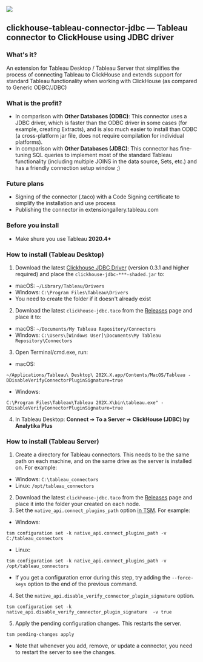 ![](https://analytikaplus.ru/other-media/clickhouse-jdbc-header.png)
## **clickhouse-tableau-connector-jdbc** — Tableau connector to ClickHouse using JDBC driver

### What's it?

An extension for Tableau Desktop / Tableau Server that simplifies the process of connecting Tableau to ClickHouse and extends support for standard Tableau functionality when working with ClickHouse (as compared to Generic  ODBC/JDBC)

### What is the profit?

- In comparison with **Other Databases (ODBC)**: This connector uses a JDBC driver, which is faster than the ODBC driver in some cases (for example, creating Extracts), and is also much easier to install than ODBC (a cross-platform jar file, does not require compilation for individual platforms).
- In comparison with **Other Databases (JDBC)**: This connector has fine-tuning SQL queries to implement most of the standard Tableau functionality (including multiple JOINS in the data source, Sets, etc.) and has a friendly connection setup window ;)

### Future plans
- Signing of the connector (.taco) with a Code Signing certificate to simplify the installation and use process
- Publishing the connector in extensiongallery.tableau.com

### Before you install

- Make shure you use Tableau **2020.4+**

### How to install (Tableau Desktop)
1. Download the latest [Clickhouse JDBC Driver](https://github.com/ClickHouse/clickhouse-jdbc/releases) (version 0.3.1 and higher required) and place the `clickhouse-jdbc-***-shaded.jar` to:
- macOS: `~/Library/Tableau/Drivers`
- Windows: `C:\Program Files\Tableau\Drivers`
- You need to create the folder if it doesn't already exist
2. Download the latest `clickhouse-jdbc.taco` from the [Releases](https://github.com/analytikaplus/clickhouse-tableau-connector-jdbc/releases) page and place it to:
- macOS: `~/Documents/My Tableau Repository/Connectors`
- Windows: `C:\Users\[Windows User]\Documents\My Tableau Repository\Connectors`
3. Open Terminal/cmd.exe, run:
- macOS:
```
~/Applications/Tableau\ Desktop\ 202X.X.app/Contents/MacOS/Tableau -DDisableVerifyConnectorPluginSignature=true
```
- Windows:
```
C:\Program Files\Tableau\Tableau 202X.X\bin\tableau.exe" -DDisableVerifyConnectorPluginSignature=true
```
4. In Tableau Desktop: **Connect** ➔ **To a Server** ➔ **ClickHouse (JDBC) by Analytika Plus**

### How to install (Tableau Server)
1. Create a directory for Tableau connectors. This needs to be the same path on each machine, and on the same drive as the server is installed on. For example:
- Windows: `C:\tableau_connectors`
- Linux: `/opt/tableau_connectors` 
2. Download the latest `clickhouse-jdbc.taco` from the [Releases](https://github.com/analytikaplus/clickhouse-tableau-connector-jdbc/releases) page and place it into the folder your created on each node.
3. Set the `native_api.connect_plugins_path` option [in TSM](https://onlinehelp.tableau.com/current/server-linux/en-us/cli_configuration-set_tsm.htm). For example:
- Windows:
```
tsm configuration set -k native_api.connect_plugins_path -v C:/tableau_connectors
```
- Linux:
```
tsm configuration set -k native_api.connect_plugins_path -v /opt/tableau_connectors
```
- If you get a configuration error during this step, try adding the `--force-keys` option to the end of the previous command.
4. Set the `native_api.disable_verify_connector_plugin_signature`  option. 
```
tsm configuration set -k native_api.disable_verify_connector_plugin_signature  -v true
```
5. Apply the pending configuration changes. This restarts the server.
```
tsm pending-changes apply
```
- Note that whenever you add, remove, or update a connector, you need to restart the server to see the changes.